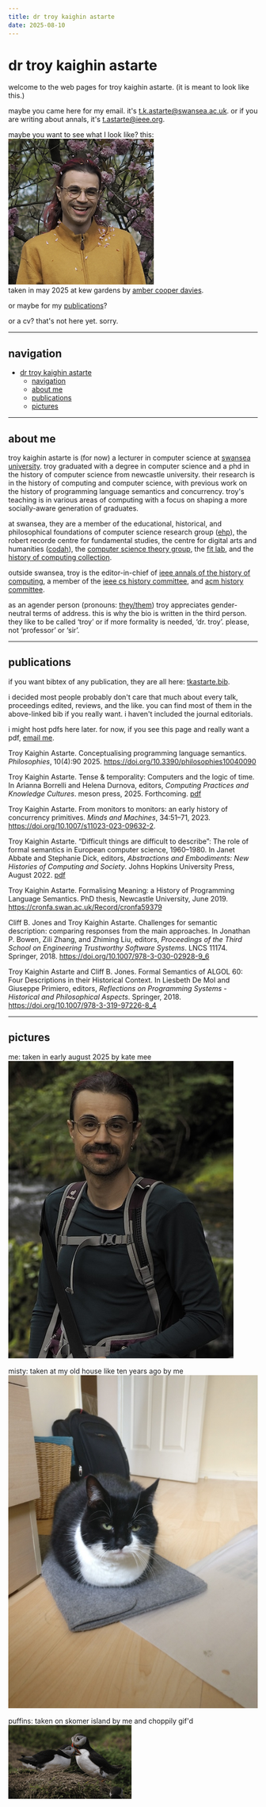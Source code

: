 ```yaml
---
title: dr troy kaighin astarte
date: 2025-08-10
---
```

# dr troy kaighin astarte

welcome to the web pages for troy kaighin astarte. (it is meant to look like this.)

maybe you came here for my email. it's <t.k.astarte@swansea.ac.uk>. 
or if you are writing about annals, it's <t.astarte@ieee.org>.

maybe you want to see what I look like? this:\
[![a person (troy) with pink hair and glasses smiles as pink petals fall from the cherry tree above across their face and onto their mustard-coloured cardigan](res/img/TKA-25.png "click for larger")](res/img/TKA-25-large.jpeg "you thought! you thought?! gotcha!")\
taken in may 2025 at kew gardens by [amber cooper davies](https://ambercooperdavies.com/ "she's an illustrator").

or maybe for my [publications](#publications)?

or a cv? that's not here yet. sorry.

---

## navigation

- [dr troy kaighin astarte](#dr-troy-kaighin-astarte)
  - [navigation](#navigation)
  - [about me](#about-me)
  - [publications](#publications)
  - [pictures](#pictures)

---

## about me

troy kaighin astarte is (for now) a lecturer in computer science at [swansea university](https://www.swansea.ac.uk/staff/t.k.astarte/). troy graduated with a degree in computer science and a phd in the history of computer science from newcastle university. their research is in the history of computing and computer science, with previous work on the history of programming language semantics and concurrency. troy's teaching is in various areas of computing with a focus on shaping a more socially-aware generation of graduates. 

at swansea, they are a member of the educational, historical, and philosophical foundations of computer science research group ([ehp](https://www.swansea.ac.uk/compsci/research-and-impact/educational-historical-philosophical-foundations/ "ehp research group page")), the robert recorde centre for fundamental studies, the centre for digital arts and humanities ([codah](https://codah.swansea.ac.uk/ "codah web pages")), the [computer science theory group](https://swansea-theory.github.io/ "theory group web pages"), the [fit lab](http://fitlab.eu "fit lab web page"), and the [history of computing collection](http://hocc.swansea.ac.uk "history of computing collection pages"). 

outside swansea, troy is the editor-in-chief of [ieee annals of the history of computing](http://computer.org/annals "annals"), a member of the   [ieee cs history committee](https://www.computer.org/volunteering/boards-and-committees/history "ieee cs history"), and [acm history committee](http://history.acm.org "acm history committee").

as an agender person (pronouns: [they/them](https://pronouns.alysbrooks.com/they/.../themself "pronoun use guide")) troy appreciates gender-neutral terms of address. this is why the bio is written in the third person. they like to be called ‘troy’ or if more formality is needed, ‘dr. troy’. please, not ‘professor’ or ‘sir’.

---

## publications 

if you want bibtex of any publication, they are all here: [tkastarte.bib](res/tkastarte.bib "download bibtex of my publications").

i decided most people probably don't care that much about every talk, proceedings edited, reviews, and the like. 
you can find most of them in the above-linked bib if you really want. 
i haven't included the journal editorials. 

i might host pdfs here later. for now, if you see this page and really want a pdf, [email me](#dr-troy-kaighin-astarte "email address was at the top, remember?").

Troy Kaighin Astarte. Conceptualising programming language semantics. *Philosophies*, 10(4):90 2025. <https://doi.org/10.3390/philosophies10040090>

Troy Kaighin Astarte. Tense & temporality: Computers and the logic of time. In Arianna Borrelli and Helena Durnova, editors, *Computing Practices and Knowledge Cultures*. meson press, 2025. Forthcoming. [pdf](res/pdf/Astarte2025TL.pdf "i should remove this once it's published")

Troy Kaighin Astarte. From monitors to monitors: an early history of concurrency primitives.
*Minds and Machines*, 34:51–71, 2023. <https://doi.org/10.1007/s11023-023-09632-2>.

Troy Kaighin Astarte. “Difficult things are difficult to describe”: The role of formal semantics
in European computer science, 1960–1980. In Janet Abbate and Stephanie Dick, editors, *Abstractions
and Embodiments: New Histories of Computing and Society*. Johns Hopkins University Press, August 2022. [pdf](res/pdf/Astarte2022.pdf "i see no other online access so here it is")

Troy Kaighin Astarte. Formalising Meaning: a History of Programming Language Semantics.
PhD thesis, Newcastle University, June 2019. <https://cronfa.swan.ac.uk/Record/cronfa59379>

Cliff B. Jones and Troy Kaighin Astarte. Challenges for semantic description: comparing responses from the main approaches. In Jonathan P. Bowen, Zili Zhang, and Zhiming Liu, editors, *Proceedings of the Third School on Engineering Trustworthy Software Systems*. LNCS 11174. Springer, 2018. <https://doi.org/10.1007/978-3-030-02928-9_6>

Troy Kaighin Astarte and Cliff B. Jones. Formal Semantics of ALGOL 60: Four Descriptions in their Historical Context. In Liesbeth De Mol and Giuseppe Primiero, editors, *Reflections on Programming Systems - Historical and Philosophical Aspects*. Springer, 2018. <https://doi.org/10.1007/978-3-319-97226-8_4>

---

## pictures

me: taken in early august 2025 by kate mee\
![a person, troy, stands in front of a waterfall. they are wearing a green top and have many straps across their chest from a rucksack and camera bag. their hair is tied up and they have a moustache.](res/img/TKA-25-falls.JPG "troy at one of the four falls")

misty: taken at my old house like ten years ago by me\
![a black and white cat sits with all paws tucked underneath atop a laptop case](res/img/Misty_loafing_around.jpeg "misty on her favourite sit spot")

puffins: taken on skomer island by me and choppily gif'd\
![two puffins stand on a rock, preening each other](res/img/puffins.gif "i love these little pierrot penguins")